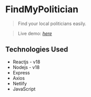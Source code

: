 # FindMyPolitician
> Find your local politicians easily.

> Live demo: [_here_](https://spotify-stats.herokuapp.com/)


## Technologies Used
- Reactjs - v18
- Nodejs - v18
- Express
- Axios
- Netlify
- JavaScript

